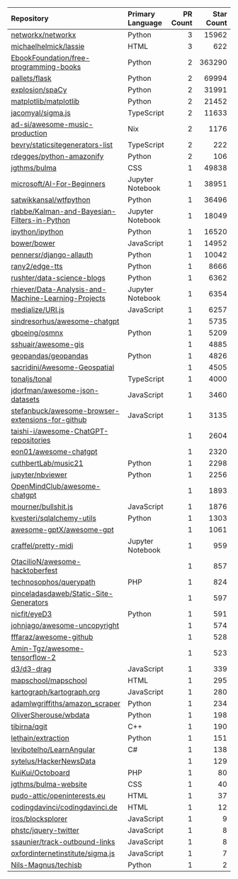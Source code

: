 | Repository | Primary Language | PR Count | Star Count |
| :-- | :-- | --: | --: |
| [networkx/networkx](https://github.com/networkx/networkx) | Python | 3 | 15962 |
| [michaelhelmick/lassie](https://github.com/michaelhelmick/lassie) | HTML | 3 | 622 |
| [EbookFoundation/free-programming-books](https://github.com/EbookFoundation/free-programming-books) | Python | 2 | 363290 |
| [pallets/flask](https://github.com/pallets/flask) | Python | 2 | 69994 |
| [explosion/spaCy](https://github.com/explosion/spaCy) | Python | 2 | 31991 |
| [matplotlib/matplotlib](https://github.com/matplotlib/matplotlib) | Python | 2 | 21452 |
| [jacomyal/sigma.js](https://github.com/jacomyal/sigma.js) | TypeScript | 2 | 11633 |
| [ad-si/awesome-music-production](https://github.com/ad-si/awesome-music-production) | Nix | 2 | 1176 |
| [bevry/staticsitegenerators-list](https://github.com/bevry/staticsitegenerators-list) | TypeScript | 2 | 222 |
| [rdegges/python-amazonify](https://github.com/rdegges/python-amazonify) | Python | 2 | 106 |
| [jgthms/bulma](https://github.com/jgthms/bulma) | CSS | 1 | 49838 |
| [microsoft/AI-For-Beginners](https://github.com/microsoft/AI-For-Beginners) | Jupyter Notebook | 1 | 38951 |
| [satwikkansal/wtfpython](https://github.com/satwikkansal/wtfpython) | Python | 1 | 36496 |
| [rlabbe/Kalman-and-Bayesian-Filters-in-Python](https://github.com/rlabbe/Kalman-and-Bayesian-Filters-in-Python) | Jupyter Notebook | 1 | 18049 |
| [ipython/ipython](https://github.com/ipython/ipython) | Python | 1 | 16520 |
| [bower/bower](https://github.com/bower/bower) | JavaScript | 1 | 14952 |
| [pennersr/django-allauth](https://github.com/pennersr/django-allauth) | Python | 1 | 10042 |
| [rany2/edge-tts](https://github.com/rany2/edge-tts) | Python | 1 | 8666 |
| [rushter/data-science-blogs](https://github.com/rushter/data-science-blogs) | Python | 1 | 6362 |
| [rhiever/Data-Analysis-and-Machine-Learning-Projects](https://github.com/rhiever/Data-Analysis-and-Machine-Learning-Projects) | Jupyter Notebook | 1 | 6354 |
| [medialize/URI.js](https://github.com/medialize/URI.js) | JavaScript | 1 | 6257 |
| [sindresorhus/awesome-chatgpt](https://github.com/sindresorhus/awesome-chatgpt) |  | 1 | 5735 |
| [gboeing/osmnx](https://github.com/gboeing/osmnx) | Python | 1 | 5209 |
| [sshuair/awesome-gis](https://github.com/sshuair/awesome-gis) |  | 1 | 4885 |
| [geopandas/geopandas](https://github.com/geopandas/geopandas) | Python | 1 | 4826 |
| [sacridini/Awesome-Geospatial](https://github.com/sacridini/Awesome-Geospatial) |  | 1 | 4505 |
| [tonaljs/tonal](https://github.com/tonaljs/tonal) | TypeScript | 1 | 4000 |
| [jdorfman/awesome-json-datasets](https://github.com/jdorfman/awesome-json-datasets) | JavaScript | 1 | 3460 |
| [stefanbuck/awesome-browser-extensions-for-github](https://github.com/stefanbuck/awesome-browser-extensions-for-github) | JavaScript | 1 | 3135 |
| [taishi-i/awesome-ChatGPT-repositories](https://github.com/taishi-i/awesome-ChatGPT-repositories) |  | 1 | 2604 |
| [eon01/awesome-chatgpt](https://github.com/eon01/awesome-chatgpt) |  | 1 | 2320 |
| [cuthbertLab/music21](https://github.com/cuthbertLab/music21) | Python | 1 | 2298 |
| [jupyter/nbviewer](https://github.com/jupyter/nbviewer) | Python | 1 | 2256 |
| [OpenMindClub/awesome-chatgpt](https://github.com/OpenMindClub/awesome-chatgpt) |  | 1 | 1893 |
| [mourner/bullshit.js](https://github.com/mourner/bullshit.js) | JavaScript | 1 | 1876 |
| [kvesteri/sqlalchemy-utils](https://github.com/kvesteri/sqlalchemy-utils) | Python | 1 | 1303 |
| [awesome-gptX/awesome-gpt](https://github.com/awesome-gptX/awesome-gpt) |  | 1 | 1061 |
| [craffel/pretty-midi](https://github.com/craffel/pretty-midi) | Jupyter Notebook | 1 | 959 |
| [OtacilioN/awesome-hacktoberfest](https://github.com/OtacilioN/awesome-hacktoberfest) |  | 1 | 857 |
| [technosophos/querypath](https://github.com/technosophos/querypath) | PHP | 1 | 824 |
| [pinceladasdaweb/Static-Site-Generators](https://github.com/pinceladasdaweb/Static-Site-Generators) |  | 1 | 597 |
| [nicfit/eyeD3](https://github.com/nicfit/eyeD3) | Python | 1 | 591 |
| [johnjago/awesome-uncopyright](https://github.com/johnjago/awesome-uncopyright) |  | 1 | 574 |
| [fffaraz/awesome-github](https://github.com/fffaraz/awesome-github) |  | 1 | 528 |
| [Amin-Tgz/awesome-tensorflow-2](https://github.com/Amin-Tgz/awesome-tensorflow-2) |  | 1 | 523 |
| [d3/d3-drag](https://github.com/d3/d3-drag) | JavaScript | 1 | 339 |
| [mapschool/mapschool](https://github.com/mapschool/mapschool) | HTML | 1 | 295 |
| [kartograph/kartograph.org](https://github.com/kartograph/kartograph.org) | JavaScript | 1 | 280 |
| [adamlwgriffiths/amazon_scraper](https://github.com/adamlwgriffiths/amazon_scraper) | Python | 1 | 234 |
| [OliverSherouse/wbdata](https://github.com/OliverSherouse/wbdata) | Python | 1 | 198 |
| [tibirna/qgit](https://github.com/tibirna/qgit) | C++ | 1 | 190 |
| [lethain/extraction](https://github.com/lethain/extraction) | Python | 1 | 151 |
| [levibotelho/LearnAngular](https://github.com/levibotelho/LearnAngular) | C# | 1 | 138 |
| [sytelus/HackerNewsData](https://github.com/sytelus/HackerNewsData) |  | 1 | 129 |
| [KuiKui/Octoboard](https://github.com/KuiKui/Octoboard) | PHP | 1 | 80 |
| [jgthms/bulma-website](https://github.com/jgthms/bulma-website) | CSS | 1 | 40 |
| [pudo-attic/openinterests.eu](https://github.com/pudo-attic/openinterests.eu) | HTML | 1 | 37 |
| [codingdavinci/codingdavinci.de](https://github.com/codingdavinci/codingdavinci.de) | HTML | 1 | 12 |
| [iros/blocksplorer](https://github.com/iros/blocksplorer) | JavaScript | 1 | 9 |
| [phstc/jquery-twitter](https://github.com/phstc/jquery-twitter) | JavaScript | 1 | 8 |
| [ssaunier/track-outbound-links](https://github.com/ssaunier/track-outbound-links) | JavaScript | 1 | 8 |
| [oxfordinternetinstitute/sigma.js](https://github.com/oxfordinternetinstitute/sigma.js) | JavaScript | 1 | 7 |
| [Nils-Magnus/techisb](https://github.com/Nils-Magnus/techisb) | Python | 1 | 2 |
